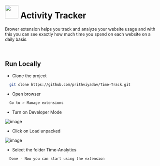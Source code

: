 # <img src="https://user-images.githubusercontent.com/85285176/211637797-f0fe4e60-87f6-4301-87dc-eeab8e765d56.png" width="44px" style="margin-bottom:-10px"> Activity Tracker

Brower extension helps you track and analyze your website usage and with this you can see exactly how much time you spend on each website on a daily basis.

<br>

## Run Locally

- Clone the project

```bash
  git clone https://github.com/prithviyadav/Time-Track.git
```

- Open browser

```bash
  Go to > Manage extensions
```

- Turn on Developer Mode

![image](https://user-images.githubusercontent.com/85285176/211636744-647923f8-0350-4e64-870d-4da7761bac4e.png)

- Click on Load unpacked

![image](https://user-images.githubusercontent.com/85285176/211637097-5da58372-5e46-4a58-8877-d3c8d798aaae.png)

- Select the folder Time-Analytics

```bash
  Done - Now you can start using the extension
```

<br>
